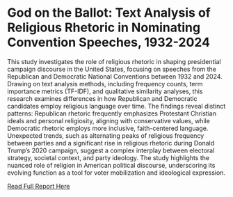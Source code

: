 # God on the Ballot: Text Analysis of Religious Rhetoric in Nominating Convention Speeches, 1932-2024

This study investigates the role of religious rhetoric in shaping presidential campaign discourse in the United States, focusing on speeches from the Republican and Democratic National Conventions between 1932 and 2024. Drawing on text analysis methods, including frequency counts, term importance metrics (TF-IDF), and qualitative similarity analyses, this research examines differences in how Republican and Democratic candidates employ religious language over time. The findings reveal distinct patterns: Republican rhetoric frequently emphasizes Protestant Christian ideals and personal religiosity, aligning with conservative values, while Democratic rhetoric employs more inclusive, faith-centered language. Unexpected trends, such as alternating peaks of religious frequency between parties and a significant rise in religious rhetoric during Donald Trump’s 2020 campaign, suggest a complex interplay between electoral strategy, societal context, and party ideology. The study highlights the nuanced role of religion in American political discourse, underscoring its evolving function as a tool for voter mobilization and ideological expression.


[Read Full Report Here](Final.ipynb)
